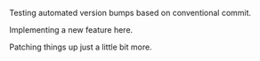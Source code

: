 Testing automated version bumps based on conventional commit.

Implementing a new feature here.

Patching things up just a little bit more.